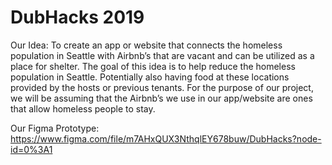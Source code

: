 # DubHacks 2019

Our Idea:
To create an app or website that connects the homeless population in Seattle with Airbnb’s that are vacant and can be utilized as a place for shelter. The goal of this idea is to help reduce the homeless population in Seattle.
Potentially also having food at these locations provided by the hosts or previous tenants.
For the purpose of our project, we will be assuming that the Airbnb’s we use in our app/website are ones that allow homeless people to stay.

Our Figma Prototype: https://www.figma.com/file/m7AHxQUX3NthqlEY678buw/DubHacks?node-id=0%3A1
